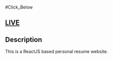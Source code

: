 #Click_Below

## <a href="https://anurajbhandari.netlify.app/">LIVE</a>

## Description
This is a ReactJS based personal resume website.
